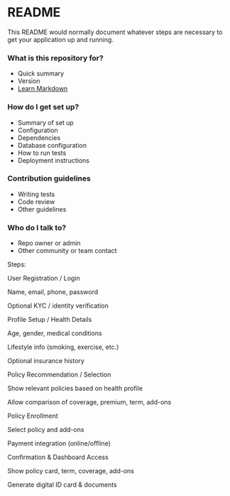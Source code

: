 # README #

This README would normally document whatever steps are necessary to get your application up and running.

### What is this repository for? ###

* Quick summary
* Version
* [Learn Markdown](https://bitbucket.org/tutorials/markdowndemo)

### How do I get set up? ###

* Summary of set up
* Configuration
* Dependencies
* Database configuration
* How to run tests
* Deployment instructions

### Contribution guidelines ###

* Writing tests
* Code review
* Other guidelines

### Who do I talk to? ###

* Repo owner or admin
* Other community or team contact

Steps:

User Registration / Login

Name, email, phone, password

Optional KYC / identity verification

Profile Setup / Health Details

Age, gender, medical conditions

Lifestyle info (smoking, exercise, etc.)

Optional insurance history

Policy Recommendation / Selection

Show relevant policies based on health profile

Allow comparison of coverage, premium, term, add-ons

Policy Enrollment

Select policy and add-ons

Payment integration (online/offline)

Confirmation & Dashboard Access

Show policy card, term, coverage, add-ons

Generate digital ID card & documents